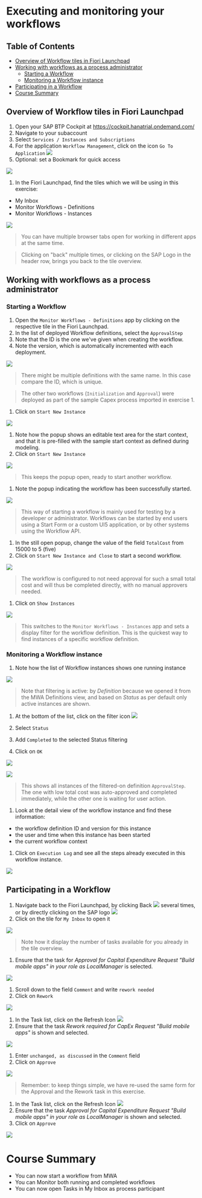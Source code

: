 # Executing and monitoring your workflows 

## Table of Contents
- [Overview of Workflow tiles in Fiori Launchpad](#flp)
- [Working with workflows as a process administrator](#mwa)
  - [Starting a Workflow](#startWorkflow)
  - [Monitoring a Workflow instance](#monitorWorkflow)
- [Participating in a Workflow](#MyInbox)
- [Course Summary](#summary)

## Overview of Workflow tiles in Fiori Launchpad <a name="flp"></a>

1. Open your SAP BTP Cockpit at https://cockpit.hanatrial.ondemand.com/
1. Navigate to your subaccount
1. Select `Services / Instances and Subscriptions`
1. For the application `Workflow Management`, click on the icon `Go To Application` ![](images/Icon-BTP-GoToApplication.png)
1. Optional: set a Bookmark for quick access

![](images/btp-cockpit-2.png)

1. In the Fiori Launchpad, find the tiles which we will be using in this exercise:
* My Inbox
* Monitor Workflows - Definitions
* Monitor Workflows - Instances

![](images/FLP-1.png)

> You can have multiple browser tabs open for working in different apps at the same time.

> Clicking on "back" multiple times, or clicking on the SAP Logo in the header row, brings you back to the tile overview.

## Working with workflows as a process administrator <a name="mwa"></a>

### Starting a Workflow <a name="startWorkflow"></a>

1. Open the `Monitor Workflows - Definitions` app by clicking on the respective tile in the Fiori Launchpad.
1. In the list of deployed Workflow definitions, select the `ApprovalStep`
1. Note that the ID is the one we've given when creating the workflow.
1. Note the version, which is automatically incremented with each deployment.

![](images/MWA-Definitions-1.png)

> There might be multiple definitions with the same name. In this case compare the ID, which is unique.

> The other two workflows (`Initialization` and `Approval`) were deployed as part of the sample Capex process imported in exercise 1.

1. Click on `Start New Instance`

![](images/MWA-Definitions-2.png)

1. Note how the popup shows an editable text area for the start context, and that it is pre-filled with the sample start context as defined during modeling.
1. Click on `Start New Instance`

![](images/MWA-Definitions-3.png)

> This keeps the popup open, ready to start another workflow.

1. Note the popup indicating the workflow has been successfully started.

![](images/MWA-Definitions-4.png)

> This way of starting a workflow is mainly used for testing by a developer or administrator. Workflows can be started by end users using a Start Form or a custom UI5 application, or by other systems using the Workflow API.

1. In the still open popup, change the value of the field `TotalCost` from 15000 to 5 (five)
1. Click on `Start New Instance and Close` to start a second workflow.

![](images/MWA-Definitions-3b.png)

> The workflow is configured to not need approval for such a small total cost and will thus be completed directly, with no manual approvers needed.

1. Click on `Show Instances`

![](images/MWA-Definitions-5.png)

> This switches to the `Monitor Workflows - Instances` app and sets a display filter for the workflow definition. This is the quickest way to find instances of a specific workflow definition.

### Monitoring a Workflow instance <a name="monitorWorkflow"></a>

1. Note how the list of Workflow instances shows one running instance

![](images/MWA-Instances-1.png)

> Note that filtering is active: by *Definition* because we opened it from the MWA Definitions view, and based on *Status* as per default only active instances are shown.

1. At the bottom of the list, click on the filter icon ![](images/Icon-MWA-Filter.png)

1. Select `Status`
1. Add `Completed` to the selected Status filtering
1. Click on `OK`

![](images/MWA-Instances-2.png)

![](images/MWA-Instances-3.png)

> This shows all instances of the filtered-on definition `ApprovalStep`. The one with low total cost was auto-approved and completed immediately, while the other one is waiting for user action.

1. Look at the detail view of the workflow instance and find these information:
  - the workflow definition ID and version for this instance
  - the user and time when this instance has been started
  - the current workflow context
1. Click on `Execution Log` and see all the steps already executed in this workflow instance.

![](images/MWA-Instances-4.png)

## Participating in a Workflow <a name="MyInbox"></a>

1. Navigate back to the Fiori Launchpad, by clicking Back ![](images/Icon-FLP-Back.png) several times, or by directly clicking on the SAP logo ![](images/Icon-FLP-SAPLogo.png)
1. Click on the tile for `My Inbox` to open it

![](images/MyInbox-1.png)

> Note how it display the number of tasks available for you already in the tile overview.

1. Ensure that the task for *Approval for Capital Expenditure Request "Build mobile apps" in your role as LocalManager* is selected.

![](images/MyInbox-2.png)

1. Scroll down to the field `Comment` and write `rework needed`
1. Click on `Rework`

![](images/MyInbox-3.png)

1. In the Task list, click on the Refresh Icon ![](images/Icon-MyInbox-Refresh.png)
1. Ensure that the task *Rework required for CapEx Request "Build mobile apps"* is shown and selected.

![](images/MyInbox-4.png)

1. Enter `unchanged, as discussed` in the `Comment` field
1. Click on `Approve`

![](images/MyInbox-5.png)

> Remember: to keep things simple, we have re-used the same form for the Approval and the Rework task in this exercise.

1. In the Task list, click on the Refresh Icon ![](images/Icon-MyInbox-Refresh.png)
1. Ensure that the task *Approval for Capital Expenditure Request "Build mobile apps" in your role as LocalManager* is shown and selected.
1. Click on `Approve`

![](images/MyInbox-6.png)

# Course Summary <a name="summary"></a>
* You can now start a workflow from MWA
* You can Monitor both running and completed workflows
* You can now open Tasks in My Inbox as process participant

